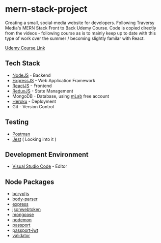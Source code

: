 # mern-stack-project

Creating a small, social-media website for developers.
Following Traversy Media's MERN Stack Front to Back Udemy Course.
Code is copied directly from the videos - following course as is to mainly keep up to date with this type of work over the summer / becoming slightly familar with React.

[Udemy Course Link](https://www.udemy.com/mern-stack-front-to-back/)

## Tech Stack

- [NodeJS](https://nodejs.org/en/) - Backend
- [ExpressJS](https://expressjs.com/) - Web Application Framework
- [ReactJS](https://reactjs.org/) - Frontend
- [ReduxJS](https://redux.js.org/) - State Management
- MongoDB - Database, using [mLab](https://mlab.com/) free account
- [Heroku](https://www.heroku.com/) - Deployment
- Git - Version Control

## Testing

- [Postman](https://www.getpostman.com/)
- [Jest](https://facebook.github.io/jest/) ( Looking into it )

## Development Environment

- [Visual Studio Code](https://code.visualstudio.com/) - Editor

## Node Packages

- [bcryptjs](https://www.npmjs.com/package/bcryptjs)
- [body-parser](https://www.npmjs.com/package/body-parser)
- [express](https://www.npmjs.com/package/express)
- [jsonwebtoken](https://www.npmjs.com/package/jsonwebtoken)
- [mongoose](https://www.npmjs.com/package/mongoose)
- [nodemon](https://www.npmjs.com/package/nodemon)
- [passport](https://www.npmjs.com/package/passport)
- [passport-jwt](https://www.npmjs.com/package/passport-jwt)
- [validator](https://www.npmjs.com/package/validator)
